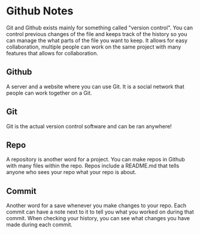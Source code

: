 # Github Notes

Git and Github exists mainly for something called "version control". You can control previous changes of the file and keeps track of the history so you can manage
the what parts of the file you want to keep. It allows for easy collaboration, multiple people can work on the same project with many features that allows for collaboration.

## Github

A server and a website where you can use Git. It is a social network that people can work together on a Git.

## Git

Git is the actual version control software and can be ran anywhere!

## Repo

A repository is another word for a project. You can make repos in Github with many files within the repo. Repos include a README.md that tells anyone who sees your repo
what your repo is about. 

## Commit

Another word for a save whenever you make changes to your repo. Each commit can have a note next to it to tell you what you worked on during that commit. When checking your history, you can see what changes you have made during each commit. 

